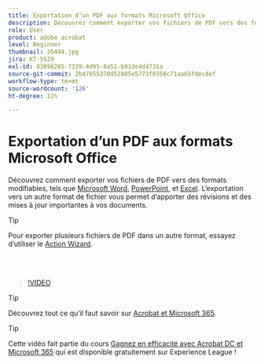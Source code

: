 ```yaml
---
title: Exportation d’un PDF aux formats Microsoft Office
description: Découvrez comment exporter vos fichiers de PDF vers des formats modifiables tels que Microsoft Word, Excel ou PowerPoint
role: User
product: adobe acrobat
level: Beginner
thumbnail: 35494.jpg
jira: KT-5529
exl-id: 83896285-7339-4d95-8a51-b91de4d4731a
source-git-commit: 2b47655370d52405e5773f0358c71aa65fdecdef
workflow-type: tm+mt
source-wordcount: '126'
ht-degree: 11%

---
```


# Exportation d’un PDF aux formats Microsoft Office

Découvrez comment exporter vos fichiers de PDF vers des formats modifiables, tels que [Microsoft Word](https://www.adobe.com/fr/acrobat/online/pdf-to-word.html), [PowerPoint](https://www.adobe.com/fr/acrobat/online/pdf-to-ppt.html), et [Excel](https://www.adobe.com/fr/acrobat/online/pdf-to-excel.html). L’exportation vers un autre format de fichier vous permet d’apporter des révisions et des mises à jour importantes à vos documents.

>[!TIP]
>
>Pour exporter plusieurs fichiers de PDF dans un autre format, essayez d’utiliser le [Action Wizard](../advanced-tasks/action.md).

<br> 

>[!VIDEO](https://video.tv.adobe.com/v/35494?quality=12&learn=on&hidetitle=true)

>[!TIP]
>
>Découvrez tout ce qu’il faut savoir sur [Acrobat et Microsoft 365](../integrate/integrate-overview.md).

>[!TIP]
>
>Cette vidéo fait partie du cours [Gagnez en efficacité avec Acrobat DC et Microsoft 365](https://experienceleague.adobe.com/?recommended=Acrobat-U-1-2021.microsoft365) qui est disponible gratuitement sur Experience League !
